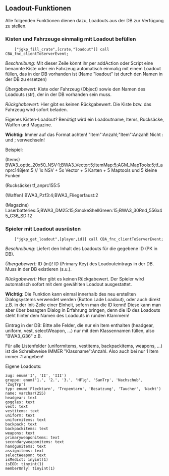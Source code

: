 ## Loadout-Funktionen
Alle folgenden Funktionen dienen dazu, Loadouts aus der DB zur Verfügung zu stellen.

### Kisten und Fahrzeuge einmalig mit Loadout befüllen

```SQF
    ["jgkp_fill_crate",[crate,"loadout"]] call CBA_fnc_clientToServerEvent;
```
*Beschreibung:* Mit dieser Zeile könnt ihr per addAction oder Script eine benannte Kiste oder ein Fahrzeug automatisch einmalig mit einem Loadout füllen, das in der DB vorhanden ist (Name "loadout" ist durch den Namen in der DB zu ersetzen)

*Übergabewert:* Kiste oder Fahrzeug (Object) sowie den Namen des Loadouts (str), der in der DB vorhanden sein muss.

*Rückghabewert:* Hier gibt es keinen Rückgabewert. Die Kiste bzw. das Fahrzeug wird sofort beladen.

Eigenes Kisten-Loadout? Benötigt wird ein Loadoutname, Items, Rucksäcke, Waffen und Magazine.

**Wichtig:** Immer auf das Format achten! "Item":Anzahl;"Item":Anzahl! Nicht : und ; verwechseln!

Beispiel:

(Items) BWA3_optic_20x50_NSV:1;BWA3_Vector:5;ItemMap:5;AGM_MapTools:5;tf_anprc148jem:5 // 1x NSV + 5x Vector + 5 Karten + 5 Maptools und 5 kleine Funken

(Rucksäcke) tf_anprc155:5

(Waffen) BWA3_Pzf3:4;BWA3_Fliegerfaust:2

(Magazine) Laserbatteries:5;BWA3_DM25:15;SmokeShellGreen:15;BWA3_30Rnd_556x45_G36_SD:12

### Spieler mit Loadout ausrüsten
```SQF
    ["jgkp_get_loadout",[player,id]] call CBA_fnc_clientToServerEvent;
```
*Beschreibung:* Liefert den Inhalt des Loadouts für die gegebene ID (PK in DB). 

*Übergabewert:* ID (int)! ID (Primary Key) des Loadouteintrags in der DB. Muss in der DB existieren (s.u.).

*Rückgabewert:* Hier gibt es keinen Rückgabewert. Der Spieler wird automatisch sofort mit dem gewählten Loadout ausgestattet.

**Wichtig**: Die Funktion kann einmal innerhalb des neu erstellten Dialogsystems verwendet werden (Button Lade Loadout), oder auch direkt z.B. in der Init-Zeile einer EInheit, sofern man die ID kennt! Diese kann man aber über besagten Dialog in Erfahrung bringen, denn die ID des Loadouts steht hinter dem Namen des Loadouts in runden Klammern!

Eintrag in der DB: Bitte alle Felder, die nur ein Item enthalten (headgear, uniform, vest, selectWeapon, ...) nur mit dem Klassennamen füllen, also "BWA3_G36" z.B.

Für alle Listenfelder (uniformitems, vestitems, backpackitems, weapons, ...) ist die Schreibweise IMMER "Klassname":Anzahl. Also auch bei nur 1 Item immer :1 angeben!

Eigene Loadouts:

    zug: enum('I', 'II', 'III')
    gruppe: enum('1.', '2.', '3.', 'HFlg', 'SanTrp', 'Nachschub', 'ZugTrp')
    typ: enum('Flecktarn', 'Tropentarn', 'Besatzung', 'Taucher', 'Nacht')
    name: varchar(255)
    headgear: text
    goggles: text
    vest: text
    vestitems: text
    uniform: text
    uniformitems: text
    backpack: text
    backpackitems: text
    weapons: text
    primaryweaponitems: text
    secondaryweaponitems: text
    handgunitems: text
    assignitems: text
    selectWeapon: text
    isMedict: inyint(1)
    isEOD: tinyint(1)
    memberOnly: tinyint(1)

